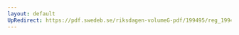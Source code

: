 ```yaml
---
layout: default
UpRedirect: https://pdf.swedeb.se/riksdagen-volumeG-pdf/199495/reg_199495/reg_199495_0258.pdf
---
```

